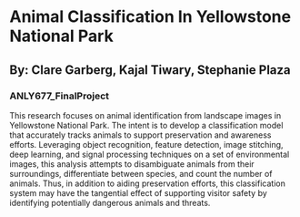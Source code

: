 # Animal Classification In Yellowstone National Park
## By: Clare Garberg, Kajal Tiwary, Stephanie Plaza
### ANLY677_FinalProject

This research focuses on animal identification from landscape images in Yellowstone National Park. The intent is to develop a classification model that accurately tracks animals to support preservation and awareness efforts. Leveraging object recognition, feature detection, image stitching, deep learning, and signal processing techniques on a set of environmental images, this analysis attempts to disambiguate animals from their surroundings, differentiate between species, and count the number of animals. Thus, in addition to aiding preservation efforts, this classification system may have the tangential effect of supporting visitor safety by identifying potentially dangerous animals and threats.